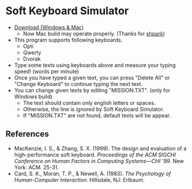 ﻿# Soft Keyboard Simulator
* [Download (Windows & Mac)](https://github.com/salt26/soft-keyboard-simulator/archive/builds.zip)
  * Now Mac bulid may operate properly. (Thanks for [shpark](https://github.com/kev-damian))
* This program supports following keyboards.
  * Opti
  * Qwerty
  * Dvorak
* Type some texts using keyboards above and measure your typing speed! (words per minute)
* Once you have typed a given text, you can press "Delete All" or "Change Keyboard" to continue typing the next text.
* You can change given texts by editing "MISSION.TXT". (only for Windows build)
  * The text should contain only english letters or spaces.
  * Otherwise, the line is ignored by Soft Keyboard Simulator.
  * If "MISSION.TXT" are not found, default texts will be appear.


## References
* MacKenzie, I. S., & Zhang, S. X. (1999). The design and evaluation of a high-performance soft keyboard. *Proceedings of the ACM SIGCHI Conference on Human Factors in Computing Systems—CHI '99.* New York: ACM. 25-31.
* Card, S. K., Moran, T. P., & Newell, A. (1983). *The Psychology of Human-Computer Interaction.* Hillsdale, NJ: Erlbaum.
